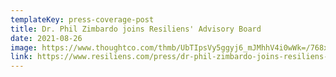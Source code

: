 ```yaml
---
templateKey: press-coverage-post
title: Dr. Phil Zimbardo joins Resiliens' Advisory Board
date: 2021-08-26
image: https://www.thoughtco.com/thmb/UbTIpsVy5ggyj6_mJMhhV4i0wWk=/768x0/filters:no_upscale():max_bytes(150000):strip_icc():format(webp)/aol-build-speaker-series---the-stanford-prison-experiment--480683358-5a257f3ceb4d52001ae413c5.jpg
link: https://www.resiliens.com/press/dr-phil-zimbardo-joins-resiliens-board-of-directors/
---
```

